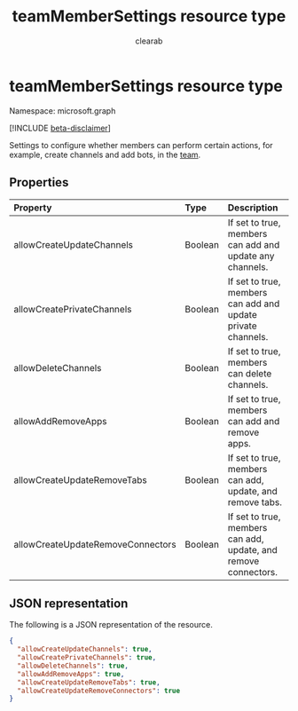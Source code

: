 ﻿---
title: "teamMemberSettings resource type"
description: "Settings to configure whether members can perform certain actions, for example, create channels and add bots, in the team."
localization_priority: Normal
author: "clearab"
ms.prod: "microsoft-teams"
doc_type: resourcePageType
---

# teamMemberSettings resource type

Namespace: microsoft.graph

[!INCLUDE [beta-disclaimer](../../includes/beta-disclaimer.md)]

Settings to configure whether members can perform certain actions, for example, create channels and add bots, in the [team](team.md).

## Properties

| Property                          | Type    | Description                                                     |
| :-------------------------------- | :------ | :-------------------------------------------------------------- |
| allowCreateUpdateChannels         | Boolean | If set to true, members can add and update any channels.        |
| allowCreatePrivateChannels        | Boolean | If set to true, members can add and update private channels.    |
| allowDeleteChannels               | Boolean | If set to true, members can delete channels.                    |
| allowAddRemoveApps                | Boolean | If set to true, members can add and remove apps.                |
| allowCreateUpdateRemoveTabs       | Boolean | If set to true, members can add, update, and remove tabs.       |
| allowCreateUpdateRemoveConnectors | Boolean | If set to true, members can add, update, and remove connectors. |

## JSON representation

The following is a JSON representation of the resource.

<!-- {
  "blockType": "resource",
  "@odata.type": "microsoft.graph.teamMemberSettings"
}-->

```json
{
  "allowCreateUpdateChannels": true,
  "allowCreatePrivateChannels": true,
  "allowDeleteChannels": true,
  "allowAddRemoveApps": true,
  "allowCreateUpdateRemoveTabs": true,
  "allowCreateUpdateRemoveConnectors": true
}
```

<!-- uuid: 8fcb5dbc-d5aa-4681-8e31-b001d5168d79
2015-10-25 14:57:30 UTC -->

<!--
{
  "type": "#page.annotation",
  "description": "team's memberSettings resource",
  "keywords": "",
  "section": "documentation",
  "tocPath": "",
  "suppressions": []
}
-->
